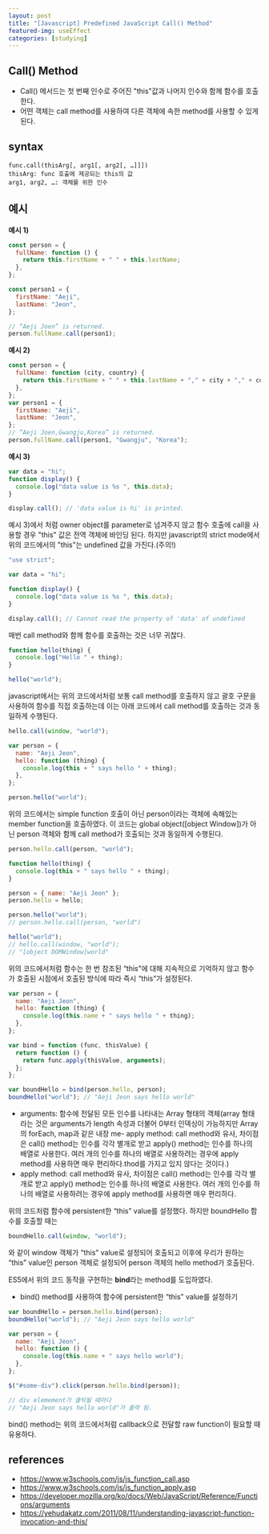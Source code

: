 ```yaml
---
layout: post
title: "[Javascript] Predefined JavaScript Call() Method"
featured-img: useEffect
categories: [studying]
---
```


## Call() Method

- Call() 메서드는 첫 번째 인수로 주어진 "this"값과 나머지 인수와 함께 함수를 호출한다.
- 어떤 객체는 call method를 사용하여 다른 객체에 속한 method를 사용할 수 있게 된다.

## syntax

    func.call(thisArg[, arg1[, arg2[, …]]])
    thisArg: func 호출에 제공되는 this의 값
    arg1, arg2, …: 객체를 위한 인수

## 예시

**예시 1)**

```javascript
const person = {
  fullName: function () {
    return this.firstName + " " + this.lastName;
  },
};

const person1 = {
  firstName: "Aeji",
  lastName: "Jeon",
};

// “Aeji Joen” is returned.
person.fullName.call(person1);
```

**예시 2)**

```javascript
const person = {
  fullName: function (city, country) {
    return this.firstName + " " + this.lastName + "," + city + "," + country;
  },
};
var person1 = {
  firstName: "Aeji",
  lastName: "Jeon",
};
// “Aeji Joen,Gwangju,Korea” is returned.
person.fullName.call(person1, "Gwangju", "Korea");
```

**예시 3)**

```javascript
var data = "hi";
function display() {
  console.log("data value is %s ", this.data);
}

display.call(); // 'data value is hi' is printed.
```

예시 3)에서 처럼 owner object를 parameter로 넘겨주지 않고 함수 호출에 call을 사용할 경우 "this" 값은 전역 객체에 바인딩 된다.
하지만 javascript의 strict mode에서 위의 코드에서의 "this"는 undefined 값을 가진다.(주의!)

```javascript
"use strict";

var data = "hi";

function display() {
  console.log("data value is %s ", this.data);
}

display.call(); // Cannot read the property of 'data' of undefined
```

매번 call method와 함께 함수를 호출하는 것은 너무 귀찮다.

```javascript
function hello(thing) {
  console.log("Hello " + thing);
}

hello("world");
```

javascript에서는 위의 코드에서처럼 보통 call method를 호출하지 않고 괄호 구문을 사용하여 함수를 직접 호출하는데 이는 아래 코드에서 call method를 호출하는 것과 동일하게 수행된다.

```javascript
hello.call(window, "world");
```

```javascript
var person = {
  name: "Aeji Jeon",
  hello: function (thing) {
    console.log(this + " says hello " + thing);
  },
};

person.hello("world");
```

위의 코드에서는 simple function 호출이 아닌 person이라는 객체에 속해있는 member function을 호출하였다.
이 코드는 global object([object Window])가 아닌 person 객체와 함께 call method가 호출되는 것과 동일하게 수행된다.

```javascript
person.hello.call(person, "world");
```

```javascript
function hello(thing) {
  console.log(this + " says hello " + thing);
}

person = { name: "Aeji Jeon" };
person.hello = hello;

person.hello("world");
// person.hello.call(person, "world")

hello("world");
// hello.call(window, "world");
// "[object DOMWindow]world"
```

위의 코드에서처럼 함수는 한 번 참조된 “this”에 대해 지속적으로 기억하지 않고 함수가 호출된 시점에서 호출된 방식에 따라 즉시 “this”가 설정된다.

```javascript
var person = {
  name: "Aeji Jeon",
  hello: function (thing) {
    console.log(this.name + " says hello " + thing);
  },
};

var bind = function (func, thisValue) {
  return function () {
    return func.apply(thisValue, arguments);
  };
};

var boundHello = bind(person.hello, person);
boundHello("world"); // "Aeji Jeon says hello world"
```

- arguments: 함수에 전달된 모든 인수를 나타내는 Array 형태의 객체(array 형태라는 것은 arguments가 length 속성과 더불어 0부터 인덱싱이 가능하지만 Array의 forEach, map과 같은 내장 me- apply method: call method와 유사, 차이점은 call() method는 인수를 각각 별개로 받고 apply() method는 인수를 하나의 배열로 사용한다. 여러 개의 인수를 하나의 배열로 사용하려는 경우에 apply method를 사용하면 매우 편리하다.thod를 가지고 있지 않다는 것이다.)
- apply method: call method와 유사, 차이점은 call() method는 인수를 각각 별개로 받고 apply() method는 인수를 하나의 배열로 사용한다. 여러 개의 인수를 하나의 배열로 사용하려는 경우에 apply method를 사용하면 매우 편리하다.

위의 코드처럼 함수에 persistent한 “this” value를 설정했다. 하지만 boundHello 함수를 호출할 때는

```javascript
boundHello.call(window, "world");
```

와 같이 window 객체가 “this” value로 설정되어 호출되고 이후에 우리가 원하는 “this” value인 person 객체로 설정되어 person 객체의 hello method가 호출된다.

ES5에서 위의 코드 동작을 구현하는 **bind**라는 method를 도입하였다.

- bind() method를 사용하여 함수에 persistent한 “this” value를 설정하기

```javascript
var boundHello = person.hello.bind(person);
boundHello("world"); // "Aeji Jeon says hello world"

var person = {
  name: "Aeji Jeon",
  hello: function () {
    console.log(this.name + " says hello world");
  },
};

$("#some-div").click(person.hello.bind(person));

// div elemement가 클릭될 때마다
// "Aeji Jeon says hello world"가 출력 됨.
```

bind() method는 위의 코드에서처럼 callback으로 전달할 raw function이 필요할 때 유용하다.

## references

- https://www.w3schools.com/js/js_function_call.asp
- https://www.w3schools.com/js/js_function_apply.asp
- https://developer.mozilla.org/ko/docs/Web/JavaScript/Reference/Functions/arguments
- https://yehudakatz.com/2011/08/11/understanding-javascript-function-invocation-and-this/

